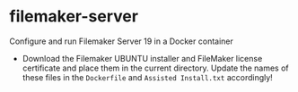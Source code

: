 # filemaker-server

Configure and run Filemaker Server 19 in a Docker container

- Download the Filemaker UBUNTU installer and FileMaker license certificate and place them in the current directory. Update the names of these files in the `Dockerfile` and `Assisted Install.txt` accordingly!

